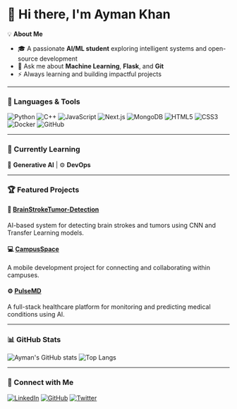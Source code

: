 # 👋 Hi there, I'm Ayman Khan  

💡 **About Me**  
- 🎓 A passionate **AI/ML student** exploring intelligent systems and open-source development  
- 💬 Ask me about **Machine Learning**, **Flask**, and **Git**  
- ⚡ Always learning and building impactful projects  

---

### 🧰 Languages & Tools
![Python](https://img.shields.io/badge/Python-3670A0?style=for-the-badge&logo=python&logoColor=ffdd54)
![C++](https://img.shields.io/badge/C++-00599C?style=for-the-badge&logo=cplusplus&logoColor=white)
![JavaScript](https://img.shields.io/badge/JavaScript-F7DF1E?style=for-the-badge&logo=javascript&logoColor=black)
![Next.js](https://img.shields.io/badge/Next.js-000000?style=for-the-badge&logo=nextdotjs&logoColor=white)
![MongoDB](https://img.shields.io/badge/MongoDB-4EA94B?style=for-the-badge&logo=mongodb&logoColor=white)
![HTML5](https://img.shields.io/badge/HTML5-E34F26?style=for-the-badge&logo=html5&logoColor=white)
![CSS3](https://img.shields.io/badge/CSS3-1572B6?style=for-the-badge&logo=css3&logoColor=white)
![Docker](https://img.shields.io/badge/Docker-2496ED?style=for-the-badge&logo=docker&logoColor=white)
![GitHub](https://img.shields.io/badge/GitHub-181717?style=for-the-badge&logo=github&logoColor=white)

---

### 🌱 Currently Learning
🧠 **Generative AI** | ⚙️ **DevOps**

---

### 🏆 Featured Projects

#### 🚀 [BrainStrokeTumor-Detection](https://github.com/AymanKhan9/BrainStrokeTumor-Detection)
AI-based system for detecting brain strokes and tumors using CNN and Transfer Learning models.

#### 💻 [CampusSpace](https://github.com/AymanKhan9/CampusSpace)
A mobile development project for connecting and collaborating within campuses.

#### ⚙️ [PulseMD](https://github.com/AymanKhan9/pulseMD)
A full-stack healthcare platform for monitoring and predicting medical conditions using AI.

---

### 📊 GitHub Stats

![Ayman's GitHub stats](https://github-readme-stats.vercel.app/api?username=AymanKhan9&show_icons=true&theme=github_dark)
![Top Langs](https://github-readme-stats.vercel.app/api/top-langs/?username=AymanKhan9&layout=compact&theme=github_dark)

---

### 🔗 Connect with Me
[![LinkedIn](https://img.shields.io/badge/LinkedIn-0077B5?style=for-the-badge&logo=linkedin&logoColor=white)](https://linkedin.com/in/ayman-khan9)
[![GitHub](https://img.shields.io/badge/GitHub-181717?style=for-the-badge&logo=github&logoColor=white)](https://github.com/AymanKhan9)
[![Twitter](https://img.shields.io/badge/Twitter-1DA1F2?style=for-the-badge&logo=x&logoColor=white)](https://twitter.com/)
